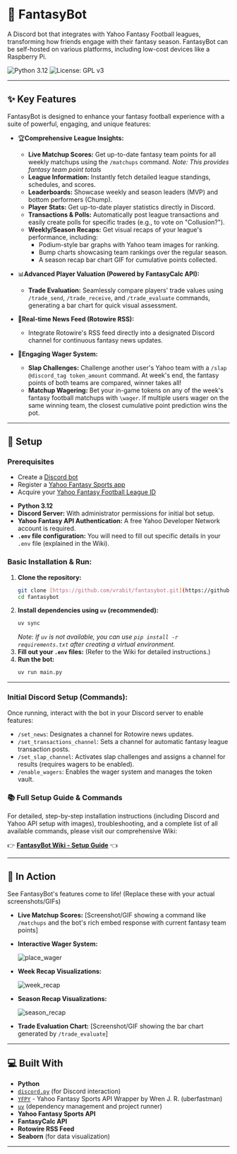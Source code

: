 # 🏈 FantasyBot
A Discord bot that integrates with Yahoo Fantasy Football leagues, transforming how friends engage with their fantasy season.
FantasyBot can be self-hosted on various platforms, including low-cost devices like a Raspberry Pi.

![Python 3.12](https://img.shields.io/badge/python-3.12-blue)
![License: GPL v3](https://img.shields.io/badge/License-GPLv3-blue.svg)

---

## ✨ Key Features

FantasyBot is designed to enhance your fantasy football experience with a suite of powerful, engaging, and unique features:

* 🏆**Comprehensive League Insights:**
    * **Live Matchup Scores:** Get up-to-date fantasy team points for all weekly matchups using the `/matchups` command. *Note: This provides fantasy team point totals*
    * **League Information:** Instantly fetch detailed league standings, schedules, and scores.
    * **Leaderboards:** Showcase weekly and season leaders (MVP) and bottom performers (Chump). 
    * **Player Stats:** Get up-to-date player statistics directly in Discord.
    * **Transactions & Polls:** Automatically post league transactions and easily create polls for specific trades (e.g., to vote on "Collusion?").
    * **Weekly/Season Recaps:** Get visual recaps of your league's performance, including:
        * Podium-style bar graphs with Yahoo team images for ranking.
        * Bump charts showcasing team rankings over the regular season.
        * A season recap bar chart GIF for cumulative points collected.

* 📊**Advanced Player Valuation (Powered by FantasyCalc API):**
    * **Trade Evaluation:** Seamlessly compare players' trade values using `/trade_send`, `/trade_receive`, and `/trade_evaluate` commands, generating a bar chart for quick visual assessment.

* 📢**Real-time News Feed (Rotowire RSS):**
    * Integrate Rotowire's RSS feed directly into a designated Discord channel for continuous fantasy news updates.

* 🎲**Engaging Wager System:**
    * **Slap Challenges:** Challenge another user's Yahoo team with a `/slap @discord_tag token_amount` command. At week's end, the fantasy points of both teams are compared, winner takes all!
    * **Matchup Wagering:** Bet your in-game tokens on any of the week's fantasy football matchups with `\wager`. If multiple users wager on the same winning team, the closest cumulative point prediction wins the pot.

---

## 🚀 Setup

### Prerequisites
   - Create a [Discord bot](https://discord.com/developers/applications)
   - Register a [Yahoo Fantasy Sports app](https://developer.yahoo.com/apps/)
   - Acquire your [Yahoo Fantasy Football League ID](https://football.fantasysports.yahoo.com/)

* **Python 3.12**
* **Discord Server:** With administrator permissions for initial bot setup.
* **Yahoo Fantasy API Authentication:** A free Yahoo Developer Network account is required.
* **`.env` file configuration:** You will need to fill out specific details in your `.env` file (explained in the Wiki).

### Basic Installation & Run:

1.  **Clone the repository:**
    ```bash
    git clone [https://github.com/vrabit/fantasybot.git](https://github.com/vrabit/fantasybot.git)
    cd fantasybot
    ```
2.  **Install dependencies using `uv` (recommended):**
    ```bash
    uv sync
    ```
    *Note: If `uv` is not available, you can use `pip install -r requirements.txt` after creating a virtual environment.*
3.  **Fill out your `.env` files:** (Refer to the Wiki for detailed instructions.)
4.  **Run the bot:**
    ```bash
    uv run main.py
    ```

---

### Initial Discord Setup (Commands):

Once running, interact with the bot in your Discord server to enable features:

* `/set_news`: Designates a channel for Rotowire news updates.
* `/set_transactions_channel`: Sets a channel for automatic fantasy league transaction posts.
* `/set_slap_channel`: Activates slap challenges and assigns a channel for results (requires wagers to be enabled).
* `/enable_wagers`: Enables the wager system and manages the token vault.

### 📚 Full Setup Guide & Commands

For detailed, step-by-step installation instructions (including Discord and Yahoo API setup with images), troubleshooting, and a complete list of all available commands, please visit our comprehensive Wiki:

👉 [**FantasyBot Wiki - Setup Guide**](https://github.com/vrabit/fantasybot/wiki) 👈

---
## 📸 In Action

See FantasyBot's features come to life! (Replace these with your actual screenshots/GIFs)

* **Live Matchup Scores:**
    [Screenshot/GIF showing a command like `/matchups` and the bot's rich embed response with current fantasy team points]

* **Interactive Wager System:**
  
   ![place_wager](https://github.com/user-attachments/assets/89acdf25-7688-4b0e-9ef3-0f2b1a9ead1b)

* **Week Recap Visualizations:**

   ![week_recap](https://github.com/user-attachments/assets/b27d8910-0022-4632-a6cb-78e3f1f9c1a8)


* **Season Recap Visualizations:**

   ![season_recap](https://github.com/user-attachments/assets/bca73316-1475-486f-a914-731092e9d6fc)


* **Trade Evaluation Chart:**
    [Screenshot/GIF showing the bar chart generated by `/trade_evaluate`]

---

## 💻 Built With

* **Python**
* [`discord.py`](https://github.com/Rapptz/discord.py) (for Discord interaction)
* [`YFPY`](https://github.com/uberfastman/yfpy) - Yahoo Fantasy Sports API Wrapper by Wren J. R. (uberfastman)
* [`uv`](https://github.com/astral-sh/uv) (dependency management and project runner)
* **Yahoo Fantasy Sports API**
* **FantasyCalc API**
* **Rotowire RSS Feed**
* **Seaborn** (for data visualization)

---

   ```
